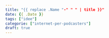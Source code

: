 ```yaml
---
title: "{{ replace .Name "-" " " | title }}"
date: {{ .Date }}
tags: ["idee"]
categorie: ["internet-per-podcasters"]
draft: true
---
```


